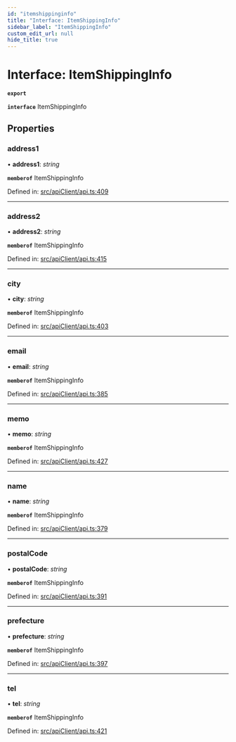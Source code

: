 ```yaml
---
id: "itemshippinginfo"
title: "Interface: ItemShippingInfo"
sidebar_label: "ItemShippingInfo"
custom_edit_url: null
hide_title: true
---
```


# Interface: ItemShippingInfo

**`export`** 

**`interface`** ItemShippingInfo

## Properties

### address1

• **address1**: *string*

**`memberof`** ItemShippingInfo

Defined in: [src/apiClient/api.ts:409](https://github.com/KyuzanInc/annapurna-sdk-js/blob/4d0a6d4/src/apiClient/api.ts#L409)

___

### address2

• **address2**: *string*

**`memberof`** ItemShippingInfo

Defined in: [src/apiClient/api.ts:415](https://github.com/KyuzanInc/annapurna-sdk-js/blob/4d0a6d4/src/apiClient/api.ts#L415)

___

### city

• **city**: *string*

**`memberof`** ItemShippingInfo

Defined in: [src/apiClient/api.ts:403](https://github.com/KyuzanInc/annapurna-sdk-js/blob/4d0a6d4/src/apiClient/api.ts#L403)

___

### email

• **email**: *string*

**`memberof`** ItemShippingInfo

Defined in: [src/apiClient/api.ts:385](https://github.com/KyuzanInc/annapurna-sdk-js/blob/4d0a6d4/src/apiClient/api.ts#L385)

___

### memo

• **memo**: *string*

**`memberof`** ItemShippingInfo

Defined in: [src/apiClient/api.ts:427](https://github.com/KyuzanInc/annapurna-sdk-js/blob/4d0a6d4/src/apiClient/api.ts#L427)

___

### name

• **name**: *string*

**`memberof`** ItemShippingInfo

Defined in: [src/apiClient/api.ts:379](https://github.com/KyuzanInc/annapurna-sdk-js/blob/4d0a6d4/src/apiClient/api.ts#L379)

___

### postalCode

• **postalCode**: *string*

**`memberof`** ItemShippingInfo

Defined in: [src/apiClient/api.ts:391](https://github.com/KyuzanInc/annapurna-sdk-js/blob/4d0a6d4/src/apiClient/api.ts#L391)

___

### prefecture

• **prefecture**: *string*

**`memberof`** ItemShippingInfo

Defined in: [src/apiClient/api.ts:397](https://github.com/KyuzanInc/annapurna-sdk-js/blob/4d0a6d4/src/apiClient/api.ts#L397)

___

### tel

• **tel**: *string*

**`memberof`** ItemShippingInfo

Defined in: [src/apiClient/api.ts:421](https://github.com/KyuzanInc/annapurna-sdk-js/blob/4d0a6d4/src/apiClient/api.ts#L421)
